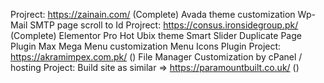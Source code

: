 Projrect: https://zainain.com/ (Complete)
  Avada theme customization
  Wp-Mail SMTP
  page scroll to Id
Projrect: https://consus.ironsidegroup.pk/ (Complete)
  Elementor Pro
  Hot Ubix theme
  Smart Slider
  Duplicate Page Plugin
  Max Mega Menu customization
  Menu Icons Plugin
Project: https://akramimpex.com.pk/ ()
  File Manager Customization by cPanel / hosting
Project: Build site as similar => https://paramountbuilt.co.uk/ ()

